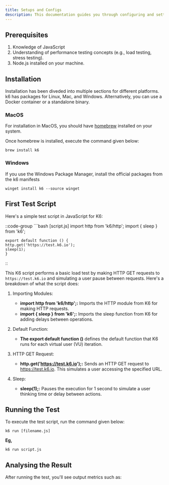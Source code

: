 ```yaml
---
title: Setups and Configs
description: This documentation guides you through configuring and setting up the K6 automation testing tool for performance testing. You'll learn how to install K6, customize configurations, and manage test settings to optimize your performance testing process.
---
```

## Prerequisites
1. Knowledge of JavaScript
2. Understanding of performance testing concepts (e.g., load testing, stress testing).
3. Node.js installed on your machine.

## Installation
Installation has been diveded into multiple sections for different platforms. k6 has packages for Linux, Mac, and Windows. Alternatively, you can use a Docker container or a standalone binary.

### MacOS
For installation in MacOS, you should have [homebrew](https://brew.sh/) installed on your system.

Once homebrew is installed, execute the command given below:
```shell
brew install k6
```

### Windows
If you use the Windows Package Manager, install the official packages from the k6 manifests

```shell
winget install k6 --source winget
```

## First Test Script
Here's a simple test script in JavaScript for K6:

::code-group
    ```bash [script.js]
    import http from 'k6/http';
    import { sleep } from 'k6';

    export default function () {
    http.get('https://test.k6.io');
    sleep(1);
    }
::

This K6 script performs a basic load test by making HTTP GET requests to `https://test.k6.io` and simulating a user pause between requests. Here's a breakdown of what the script does:

1. Importing Modules:
    - **import http from 'k6/http';:** Imports the HTTP module from K6 for making HTTP requests.
    - **import { sleep } from 'k6';:** Imports the sleep function from K6 for adding delays between operations.

2. Default Function:
    - **The export default function ()** defines the default function that K6 runs for each virtual user (VU) iteration.

3. HTTP GET Request:
    - **http.get('https://test.k6.io');:** Sends an HTTP GET request to https://test.k6.io. This simulates a user accessing the specified URL.

4. Sleep:
    - **sleep(1);:** Pauses the execution for 1 second to simulate a user thinking time or delay between actions.

## Running the Test
To execute the test script, run the command given below:
```shell
k6 run [filename.js]
```

**Eg,**
```shell
k6 run script.js
```

## Analysing the Result
After running the test, you'll see output metrics such as: